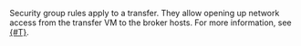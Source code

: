 Security group rules apply to a transfer. They allow opening up network access from the transfer VM to the broker hosts. For more information, see [{#T}](../../../../../data-transfer/concepts/network.md).
